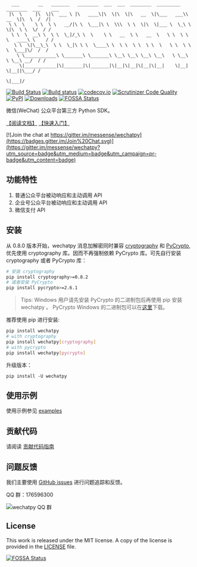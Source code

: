       ___       __   _______   ________  ___  ___  ________  _________  ________  ___    ___ 
     |\  \     |\  \|\  ___ \ |\   ____\|\  \|\  \|\   __  \|\___   ___\\   __  \|\  \  /  /|
     \ \  \    \ \  \ \   __/|\ \  \___|\ \  \\\  \ \  \|\  \|___ \  \_\ \  \|\  \ \  \/  / /
      \ \  \  __\ \  \ \  \_|/_\ \  \    \ \   __  \ \   __  \   \ \  \ \ \   ____\ \    / / 
       \ \  \|\__\_\  \ \  \_|\ \ \  \____\ \  \ \  \ \  \ \  \   \ \  \ \ \  \___|\/  /  /  
        \ \____________\ \_______\ \_______\ \__\ \__\ \__\ \__\   \ \__\ \ \__\ __/  / /    
         \|____________|\|_______|\|_______|\|__|\|__|\|__|\|__|    \|__|  \|__||\___/ /     
                                                                                \|___|/      

[![Build Status](https://travis-ci.org/jxtech/wechatpy.svg?branch=master)](https://travis-ci.org/jxtech/wechatpy)
[![Build status](https://ci.appveyor.com/api/projects/status/sluy95tvbe090af1/branch/master?svg=true)](https://ci.appveyor.com/project/messense/wechatpy-den93/branch/master)
[![codecov.io](http://codecov.io/github/jxtech/wechatpy/coverage.svg?branch=master)](http://codecov.io/github/jxtech/wechatpy?branch=master)
[![Scrutinizer Code Quality](https://scrutinizer-ci.com/g/jxtech/wechatpy/badges/quality-score.png?b=master)](https://scrutinizer-ci.com/g/jxtech/wechatpy/?branch=master)
[![PyPI](https://img.shields.io/pypi/v/wechatpy.svg)](https://pypi.python.org/pypi/wechatpy)
[![Downloads](http://pepy.tech/badge/wechatpy)](http://pepy.tech/project/wechatpy)
[![FOSSA Status](https://app.fossa.io/api/projects/git%2Bgithub.com%2Fjxtech%2Fwechatpy.svg?type=shield)](https://app.fossa.io/projects/git%2Bgithub.com%2Fjxtech%2Fwechatpy?ref=badge_shield)

微信(WeChat) 公众平台第三方 Python SDK。

[【阅读文档】](http://wechatpy.readthedocs.org/zh_CN/master/) [【快速入门】](http://wechatpy.readthedocs.org/zh_CN/master/quickstart.html)

[![Join the chat at https://gitter.im/messense/wechatpy](https://badges.gitter.im/Join%20Chat.svg)](https://gitter.im/messense/wechatpy?utm_source=badge&utm_medium=badge&utm_campaign=pr-badge&utm_content=badge)

## 功能特性

1. 普通公众平台被动响应和主动调用 API
2. 企业号公众平台被动响应和主动调用 API
3. 微信支付 API

## 安装

从 0.8.0 版本开始，wechatpy 消息加解密同时兼容 [cryptography](https://github.com/pyca/cryptography) 和 [PyCrypto](https://github.com/dlitz/pycrypto), 
优先使用 cryptography 库。因而不再强制依赖 PyCrypto 库。可先自行安装 cryptography 或者 PyCrypto 库：

```bash
# 安装 cryptography
pip install cryptography>=0.8.2
# 或者安装 PyCrypto
pip install pycrypto>=2.6.1
```

> Tips: Windows 用户请先安装 PyCrypto 的二进制包后再使用 pip 安装 wechatpy 。 PyCrypto Windows 的二进制包可以在[这里](http://www.voidspace.org.uk/python/modules.shtml#pycrypto)下载。

推荐使用 pip 进行安装:

```bash
pip install wechatpy
# with cryptography
pip install wechatpy[cryptography]
# with pycrypto
pip install wechatpy[pycrypto]
```

升级版本：

    pip install -U wechatpy


## 使用示例

使用示例参见 [examples](examples/)

## 贡献代码

请阅读 [贡献代码指南](.github/CONTRIBUTING.md)

## 问题反馈

我们主要使用 [GitHub issues](https://github.com/jxtech/wechatpy/issues) 进行问题追踪和反馈。

QQ 群：176596300

![wechatpy QQ 群](docs/_static/images/qq-group.png)


## License

This work is released under the MIT license. A copy of the license is provided in the [LICENSE](./LICENSE) file.

[![FOSSA Status](https://app.fossa.io/api/projects/git%2Bgithub.com%2Fjxtech%2Fwechatpy.svg?type=large)](https://app.fossa.io/projects/git%2Bgithub.com%2Fjxtech%2Fwechatpy?ref=badge_large)

